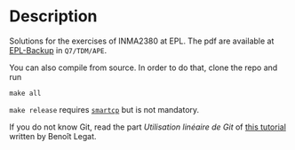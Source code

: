 Description
===========

Solutions for the exercises of INMA2380 at EPL.
The pdf are available at [EPL-Backup](https://www.dropbox.com/sh/5a1dfg8e17bbgkw/bgVWq1icjf)
in `Q7/TDM/APE`.

You can also compile from source.
In order to do that, clone the repo and run

    make all
`make release` requires
[`smartcp`](https://github.com/blegat/smartcp)
but is not mandatory.

If you do not know Git,
read the part *Utilisation linéaire de Git* of
[this tutorial](http://sites.uclouvain.be/SystInfo/notes/Outils/html/git.html)
written by Benoît Legat.
